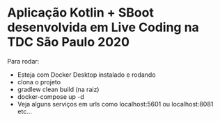 # Aplicação Kotlin + SBoot desenvolvida em Live Coding na TDC São Paulo 2020

Para rodar:

- Esteja com Docker Desktop instalado e rodando
- clona o projeto
- gradlew clean build (na raiz)
- docker-compose up -d
- Veja alguns serviços em urls como localhost:5601 ou localhost:8081 etc...
